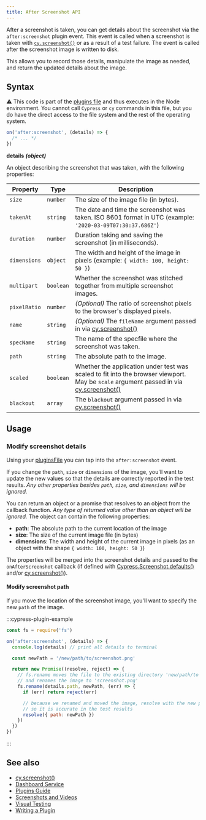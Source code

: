 ```yaml
---
title: After Screenshot API
---
```


After a screenshot is taken, you can get details about the screenshot via the
`after:screenshot` plugin event. This event is called when a screenshot is taken
with [`cy.screenshot()`](/api/commands/screenshot) or as a result of a test
failure. The event is called after the screenshot image is written to disk.

This allows you to record those details, manipulate the image as needed, and
return the updated details about the image.

## Syntax

<Alert type="warning">

⚠️ This code is part of the
[plugins file](/guides/core-concepts/writing-and-organizing-tests#Plugin-files)
and thus executes in the Node environment. You cannot call `Cypress` or `cy`
commands in this file, but you do have the direct access to the file system and
the rest of the operating system.

</Alert>

```js
on('after:screenshot', (details) => {
  /* ... */
})
```

**<Icon name="angle-right"></Icon> details** **_(object)_**

An object describing the screenshot that was taken, with the following
properties:

| Property     | Type      | Description                                                                                                                                                                 |
| ------------ | --------- | --------------------------------------------------------------------------------------------------------------------------------------------------------------------------- |
| `size`       | `number`  | The size of the image file (in bytes).                                                                                                                                      |
| `takenAt`    | `string`  | The date and time the screenshot was taken. ISO 8601 format in UTC (example: `'2020-03-09T07:30:37.686Z'`)                                                                  |
| `duration`   | `number`  | Duration taking and saving the screenshot (in milliseconds).                                                                                                                |
| `dimensions` | `object`  | The width and height of the image in pixels (example: `{ width: 100, height: 50 }`)                                                                                         |
| `multipart`  | `boolean` | Whether the screenshot was stitched together from multiple screenshot images.                                                                                               |
| `pixelRatio` | `number`  | _(Optional)_ The ratio of screenshot pixels to the browser's displayed pixels.                                                                                              |
| `name`       | `string`  | _(Optional)_ The `fileName` argument passed in via [cy.screenshot()](/api/commands/screenshot#Arguments)                                                                    |
| `specName`   | `string`  | The name of the specfile where the screenshot was taken.                                                                                                                    |
| `path`       | `string`  | The absolute path to the image.                                                                                                                                             |
| `scaled`     | `boolean` | Whether the application under test was scaled to fit into the browser viewport. May be `scale` argument passed in via [cy.screenshot()](/api/commands/screenshot#Arguments) |
| `blackout`   | `array`   | The `blackout` argument passed in via [cy.screenshot()](/api/commands/screenshot#Arguments)                                                                                 |

## Usage

### Modify screenshot details

Using your [pluginsFile](/guides/tooling/plugins-guide) you can tap into the
`after:screenshot` event.

If you change the `path`, `size` or `dimensions` of the image, you'll want to
update the new values so that the details are correctly reported in the test
results. _Any other properties besides `path`, `size`, and `dimensions` will be
ignored._

You can return an object or a promise that resolves to an object from the
callback function. _Any type of returned value other than an object will be
ignored._ The object can contain the following properties:

- **path**: The absolute path to the current location of the image
- **size**: The size of the current image file (in bytes)
- **dimensions**: The width and height of the current image in pixels (as an
  object with the shape `{ width: 100, height: 50 }`)

The properties will be merged into the screenshot details and passed to the
`onAfterScreenshot` callback (if defined with
[Cypress.Screenshot.defaults()](/api/cypress-api/screenshot-api) and/or
[cy.screenshot()](/api/commands/screenshot)).

#### Modify screenshot path

If you move the location of the screenshot image, you'll want to specify the new
`path` of the image.

:::cypress-plugin-example

```js
const fs = require('fs')
```

```js
on('after:screenshot', (details) => {
  console.log(details) // print all details to terminal

  const newPath = '/new/path/to/screenshot.png'

  return new Promise((resolve, reject) => {
    // fs.rename moves the file to the existing directory 'new/path/to'
    // and renames the image to 'screenshot.png'
    fs.rename(details.path, newPath, (err) => {
      if (err) return reject(err)

      // because we renamed and moved the image, resolve with the new path
      // so it is accurate in the test results
      resolve({ path: newPath })
    })
  })
})
```

:::

## See also

- [cy.screenshot()](/api/commands/screenshot)
- [Dashboard Service](/guides/dashboard/introduction)
- [Plugins Guide](/guides/tooling/plugins-guide)
- [Screenshots and Videos](/guides/guides/screenshots-and-videos)
- [Visual Testing](/guides/tooling/visual-testing)
- [Writing a Plugin](/api/plugins/writing-a-plugin)
